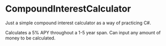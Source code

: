 # CompoundInterestCalculator

Just a simple compound interest calculator as a way of practicing C#.

Calculates a 5% APY throughout a 1-5 year span. Can input any amount of money to be calculated.
